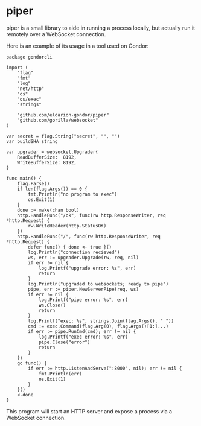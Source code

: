 # piper

piper is a small library to aide in running a process locally, but actually run it remotely over a WebSocket connection.

Here is an example of its usage in a tool used on Gondor:

	package gondorcli

	import (
		"flag"
		"fmt"
		"log"
		"net/http"
		"os"
		"os/exec"
		"strings"

		"github.com/eldarion-gondor/piper"
		"github.com/gorilla/websocket"
	)

	var secret = flag.String("secret", "", "")
	var buildSHA string

	var upgrader = websocket.Upgrader{
		ReadBufferSize:  8192,
		WriteBufferSize: 8192,
	}

	func main() {
		flag.Parse()
		if len(flag.Args()) == 0 {
			fmt.Println("no program to exec")
			os.Exit(1)
		}
		done := make(chan bool)
		http.HandleFunc("/ok", func(rw http.ResponseWriter, req *http.Request) {
			rw.WriteHeader(http.StatusOK)
		})
		http.HandleFunc("/", func(rw http.ResponseWriter, req *http.Request) {
			defer func() { done <- true }()
			log.Println("connection recieved")
			ws, err := upgrader.Upgrade(rw, req, nil)
			if err != nil {
				log.Printf("upgrade error: %s", err)
				return
			}
			log.Println("upgraded to websockets; ready to pipe")
			pipe, err := piper.NewServerPipe(req, ws)
			if err != nil {
				log.Printf("pipe error: %s", err)
				ws.Close()
				return
			}
			log.Printf("exec: %s", strings.Join(flag.Args(), " "))
			cmd := exec.Command(flag.Arg(0), flag.Args()[1:]...)
			if err := pipe.RunCmd(cmd); err != nil {
				log.Printf("exec error: %s", err)
				pipe.Close("error")
				return
			}
		})
		go func() {
			if err := http.ListenAndServe(":8000", nil); err != nil {
				fmt.Println(err)
				os.Exit(1)
			}
		}()
		<-done
	}

This program will start an HTTP server and expose a process via a WebSocket connection.
